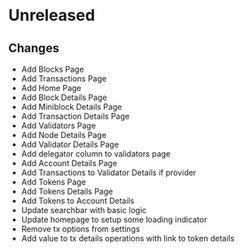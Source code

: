 # Unreleased

## Changes
- Add Blocks Page
- Add Transactions Page
- Add Home Page
- Add Block Details Page
- Add Miniblock Details Page
- Add Transaction Details Page
- Add Validators Page
- Add Node Details Page
- Add Validator Details Page
- Add delegator column to validators page
- Add Account Details Page
- Add Transactions to Validator Details if provider
- Add Tokens Page
- Add Tokens Details Page
- Add Tokens to Account Details
- Update searchbar with basic logic
- Update homepage to setup some loading indicator
- Remove tx options from settings
- Add value to tx details operations with link to token details
